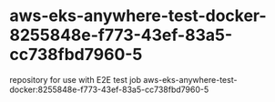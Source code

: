 # aws-eks-anywhere-test-docker-8255848e-f773-43ef-83a5-cc738fbd7960-5
repository for use with E2E test job aws-eks-anywhere-test-docker:8255848e-f773-43ef-83a5-cc738fbd7960-5
